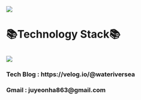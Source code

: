 



<img src="https://capsule-render.vercel.app/api?type=Waving&color=timeGradient&height=300&section=header&text=JuYeonHa&fontSize=90" />


  <h1>📚Technology Stack📚</h1> 
   <h2><img src="https://img.shields.io/badge/Flutter-3766AB?style=flat-square&logo=Flutter&logoColor=white"/></a></h2>
   
  
  <h3>Tech Blog : https://velog.io/@wateriversea <h3>
  <h3>Gmail : juyeonha863@gmail.com</h3>



